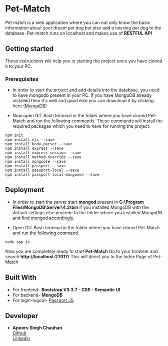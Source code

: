 # Pet-Match
Pet match is a web application where you can not only know the basic information about your dream pet dog
but also add a missing pet dog to the database. Pet-match runs on localhost and makes use of **RESTFUL API**

## Getting started
These instructions will help you in starting the project once you have cloned it to your PC.

### Prerequisites
* In order to start the project and add details into the database, you need to have mongodb present in your PC.
If you have MongoDB already installed then it's well and good else you can download it by clicking here 
([MongoDB](https://www.mongodb.com/))

* Now open GIT Bash terminal in the folder where you have cloned Pet-Match and run the following commands.
These commands will install the required packages which you need to have for running the project.

```
npm init
npm install ejs --save
npm install body-parser --save
npm install express --save
npm install express-session --save
npm install method-override --save
npm install mongoose --save
npm install passport --save
npm install passport-local --save
npm install passport-local-mongoose --save
```

## Deployment
* In order to start the server start **mongod** present in **C:\Program Files\MongoDB\Server\4.2\bin** if
you installed MongoDB with the default settings else procede to the folder where you installed
MongoDB and find mongod accordingly.

* Open GIT Bash terminal in the folder where you have cloned Pet-Match and run the following command.
```
node app.js
```
Now you are completely ready to start **Pet-Match** Go to your browser and search **http://localhost:27017/**
This will direct you to the Index Page of Pet-Match

## Built With
* For frontend- **Bootstrap V3.3.7 - CSS - Semantic UI**
* For backend- **MongoDB**
* For login-logout- [Passport JS](http://www.passportjs.org/)

## Developer
* **Apoorv Singh Chauhan** 
<br>   [Github](https://github.com/apoorv-asc)
<br>   [Linkedin](https://www.linkedin.com/in/apoorv-singh-chauhan-b82ba91a0/)

